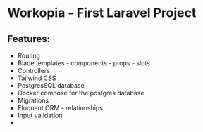 # Workopia - First Laravel Project

## Features:

- Routing
- Blade templates - components - props - slots
- Controllers
- Tailwind CSS
- PostgresSQL database
- Docker compose for the postgres database
- Migrations
- Eloquent ORM - relationships
- Input validation
- 
